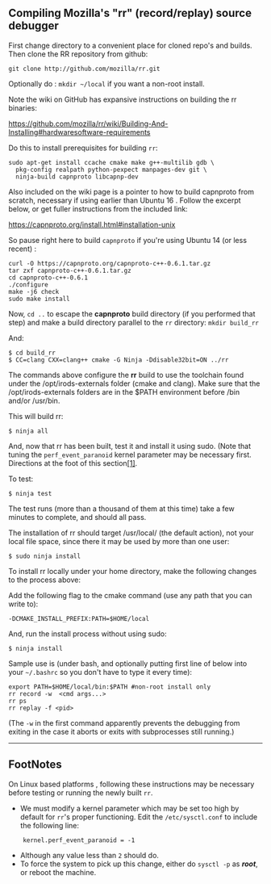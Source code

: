 ## Compiling Mozilla's "rr" (record/replay) source debugger

First change directory to a convenient place for cloned repo's and builds. Then clone the RR repository from github:

```
git clone http://github.com/mozilla/rr.git
```

Optionally do : `mkdir ~/local` if you want a non-root install.

Note the wiki on GitHub has expansive instructions on building the rr binaries:  

  https://github.com/mozilla/rr/wiki/Building-And-Installing#hardwaresoftware-requirements

Do this to install prerequisites for building `rr`:
```
sudo apt-get install ccache cmake make g++-multilib gdb \
  pkg-config realpath python-pexpect manpages-dev git \
  ninja-build capnproto libcapnp-dev
```
  
Also included on the wiki page  is a pointer to how to build capnproto from scratch, 
necessary if using earlier than Ubuntu 16 . Follow the excerpt below, or get fuller 
instructions from the included link:

  https://capnproto.org/install.html#installation-unix

So pause right here to build `capnproto` if you're using Ubuntu 14 (or less recent) :
```
curl -O https://capnproto.org/capnproto-c++-0.6.1.tar.gz
tar zxf capnproto-c++-0.6.1.tar.gz
cd capnproto-c++-0.6.1
./configure
make -j6 check
sudo make install 
```

Now, `cd ..` to escape the **capnproto** build directory (if you performed that step) and  make a  build directory parallel to the `rr` directory: `mkdir build_rr`  

And:

```
$ cd build_rr
$ CC=clang CXX=clang++ cmake -G Ninja -Ddisable32bit=ON ../rr
```

The commands above configure the **rr** build to use the toolchain found under the /opt/irods-externals folder 
(cmake and clang).  Make sure that the /opt/irods-externals folders are in the $PATH environment before /bin and/or /usr/bin.

This will build rr:

```
$ ninja all
```

And, now that rr has been built, test it and install it using sudo. (Note that tuning the `perf_event_paranoid` kernel parameter may be necessary first. Directions at the foot of this section[\[1\]](#1). 

To test:

```
$ ninja test
```

The test runs (more than a thousand of them at this time) take a few minutes to complete, and should all pass.

The installation of rr should target 
/usr/local/ (the default action), not your local file space, since there it may be used by more than one user:

```
$ sudo ninja install
```

To install rr locally under your home directory, make the following changes to the process above:

Add the following flag to the cmake command (use any path that you can write to):
```
-DCMAKE_INSTALL_PREFIX:PATH=$HOME/local
```
And, run the install process without using sudo:
```
$ ninja install
```

Sample use is (under bash, and optionally putting first line of below into your `~/.bashrc` so you don't have to type it every time):

```
export PATH=$HOME/local/bin:$PATH #non-root install only
rr record -w  <cmd args...>
rr ps
rr replay -f <pid>
```

(The `-w` in the first command apparently prevents the debugging from exiting in the case it aborts or exits with subprocesses still running.)

---
FootNotes
---

<A name="1"></A>

On Linux based platforms , following these instructions may be necessary before testing  or running the newly built `rr`.
   - We must modify a kernel parameter which may be set too high by default for `rr`'s proper functioning. Edit the `/etc/sysctl.conf` to include the following line:  
```
    kernel.perf_event_paranoid = -1
```
   - Although any value less than `2` should do.  
   - To force the system to pick up this change, either do `sysctl -p` as ***root***, or reboot the machine.  

